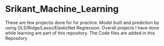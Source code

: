 # Srikant_Machine_Learning

These are few projectis done for for practice. 
Model built and prediction by using OLS/Ridge/Lasso/ElasticNet Regression.
Overall projects I have done while learning are part of this repository.
The Code files are added in this Repository
